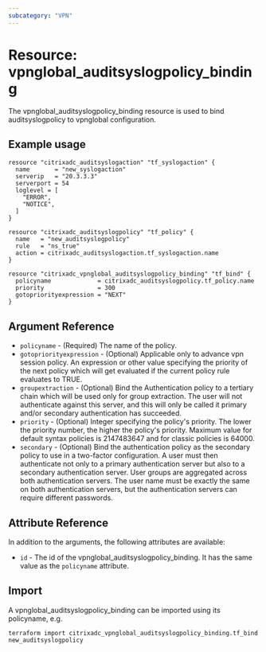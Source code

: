 ```yaml
---
subcategory: "VPN"
---
```


# Resource: vpnglobal_auditsyslogpolicy_binding

The vpnglobal_auditsyslogpolicy_binding resource is used to bind auditsyslogpolicy to vpnglobal configuration.


## Example usage

```hcl
resource "citrixadc_auditsyslogaction" "tf_syslogaction" {
  name       = "new_syslogaction"
  serverip   = "20.3.3.3"
  serverport = 54
  loglevel = [
    "ERROR",
    "NOTICE",
  ]
}

resource "citrixadc_auditsyslogpolicy" "tf_policy" {
  name   = "new_auditsyslogpolicy"
  rule   = "ns_true"
  action = citrixadc_auditsyslogaction.tf_syslogaction.name
}

resource "citrixadc_vpnglobal_auditsyslogpolicy_binding" "tf_bind" {
  policyname             = citrixadc_auditsyslogpolicy.tf_policy.name
  priority               = 300
  gotopriorityexpression = "NEXT"
}
```


## Argument Reference

* `policyname` - (Required) The name of the policy.
* `gotopriorityexpression` - (Optional) Applicable only to advance vpn session policy. An expression or other value specifying the priority of the next policy which will get evaluated if the current policy rule evaluates to TRUE.
* `groupextraction` - (Optional) Bind the Authentication policy to a tertiary chain which will be used only for group extraction.  The user will not authenticate against this server, and this will only be called it primary and/or secondary authentication has succeeded.
* `priority` - (Optional) Integer specifying the policy's priority. The lower the priority number, the higher the policy's priority. Maximum value for default syntax policies is 2147483647 and for classic policies is 64000.
* `secondary` - (Optional) Bind the authentication policy as the secondary policy to use in a two-factor configuration. A user must then authenticate not only to a primary authentication server but also to a secondary authentication server. User groups are aggregated across both authentication servers. The user name must be exactly the same on both authentication servers, but the authentication servers can require different passwords.


## Attribute Reference

In addition to the arguments, the following attributes are available:

* `id` - The id of the vpnglobal_auditsyslogpolicy_binding. It has the same value as the `policyname` attribute.


## Import

A vpnglobal_auditsyslogpolicy_binding can be imported using its policyname, e.g.

```shell
terraform import citrixadc_vpnglobal_auditsyslogpolicy_binding.tf_bind new_auditsyslogpolicy
```
